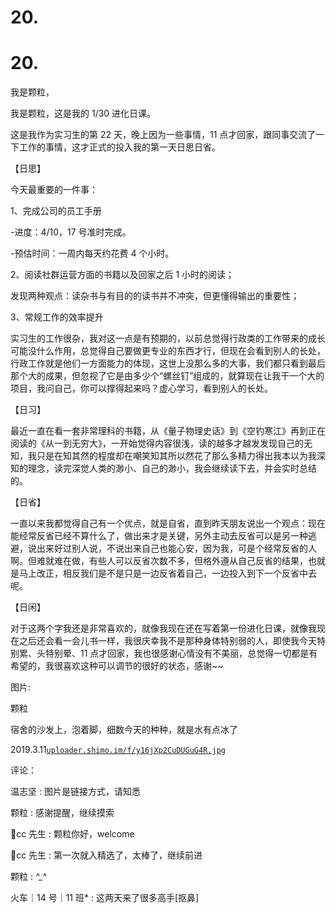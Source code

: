 # 20.

# 20.

我是颗粒，

我是颗粒，这是我的 1/30 进化日课。

这是我作为实习生的第 22 天，晚上因为一些事情，11 点才回家，跟同事交流了一下工作的事情，这才正式的投入我的第一天日思日省。

【日思】

今天最重要的一件事：

1、完成公司的员工手册

-进度：4/10，17 号准时完成。

-预估时间：一周内每天约花费 4 个小时。

2、阅读社群运营方面的书籍以及回家之后 1 小时的阅读；

发现两种观点：读杂书与有目的的读书并不冲突，但更懂得输出的重要性；

3、常规工作的效率提升

实习生的工作很杂，我对这一点是有预期的，以前总觉得行政类的工作带来的成长可能没什么作用，总觉得自己要做更专业的东西才行，但现在会看到别人的长处，行政工作就是他们一方面能力的体现，这世上没那么多的大事，我们都只看到最后那个大的成果，但忽视了它是由多少个“螺丝钉”组成的，就算现在让我干一个大的项目，我问自己，你可以撑得起来吗？虚心学习，看到别人的长处。

【日习】

最近一直在看一套非常理科的书籍，从《量子物理史话》到《空钓寒江》再到正在阅读的《从一到无穷大》，一开始觉得内容很浅，读的越多才越发发现自己的无知，我只是在知其然的程度却在嘲笑知其所以然花了那么多精力得出我本以为我深知的理念，读完深觉人类的渺小、自己的渺小，我会继续读下去，并会实时总结的。

【日省】

一直以来我都觉得自己有一个优点，就是自省，直到昨天朋友说出一个观点：现在能经常反省已经不算什么了，做出来才是关键，另外主动去反省可以是另一种逃避，说出来好过别人说，不说出来自己也能心安，因为我，可是个经常反省的人啊。但难就难在做，有些人可以反省次数不多，但格外遵从自己反省的结果，也就是马上改正，相反我们是不是只是一边反省着自己，一边投入到下一个反省中去呢。

【日闲】

对于这两个字我还是非常喜欢的，就像我现在还在写着第一份进化日课，就像我现在之后还会看一会儿书一样，我很庆幸我不是那种身体特别弱的人，即使我今天特别累、头特别晕、11 点才回家，我也很感谢心情没有不美丽，总觉得一切都是有希望的，我很喜欢这种可以调节的很好的状态，感谢~~

图片:

颗粒

宿舍的沙发上，泡着脚，细数今天的种种，就是水有点冰了

2019.3.11[`uploader.shimo.im/f/y16jXp2CuDUGuG4R.jpg`](https://uploader.shimo.im/f/y16jXp2CuDUGuG4R.jpg)

评论：

温志坚 : 图片是链接方式，请知悉

颗粒 : 感谢提醒，继续摸索

🌟cc 先生 : 颗粒你好，welcome

🌟cc 先生 : 第一次就入精选了，太棒了，继续前进

颗粒 : *^_^*

火车｜14 号｜11 班* : 这两天来了很多高手[抠鼻]